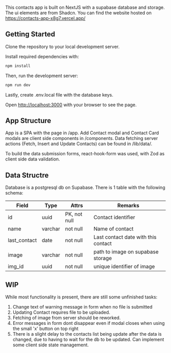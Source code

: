 This contacts app is built on NextJS with a supabase database and storage. The ui elements are from Shadcn. You can find the website hosted on https://contacts-app-x8g7.vercel.app/

## Getting Started
Clone the repository to your local development server. 

Install required dependencies with:

```bash
npm install
```
Then, run the development server:

```bash
npm run dev

```

Lastly, create .env.local file with the database keys. 

Open [http://localhost:3000](http://localhost:3000) with your browser to see the page.

## App Structure

App is a SPA with the page in /app. Add Contact modal and Contact Card modals are client side components in /components. Data fetching server actions (Fetch, Insert and Update Contacts) can be found in /lib/data/. 

To build the data submission forms, react-hook-form was used, with Zod as client side data validation. 

## Data Structre 

Database is a postgresql db on Supabase. There is 1 table with the following schema:

|Field | Type | Attrs | Remarks|
|- | - | - | -|
|id | uuid | PK, not null| Contact identifier|
|name | varchar | not null | Name of contact|
|last_contact | date | not null | Last contact date with this contact|
|image | varchar | not null | path to image on supabase storage|
|img_id | uuid | not null | unique identifier of image|

## WIP

While most functionality is present, there are still some unfinished tasks:

1. Change text of warning message in form when no file is submitted
2. Updating Contact requires file to be uploaded. 
3. Fetching of image from server should be reworked. 
4. Error messages in form dont disappear even if modal closes when using the small 'x' button on top right
5. There is a slight delay to the contacts list being update after the data is changed, due to having to wait for the db to be updated. Can implement some client side state management. 
